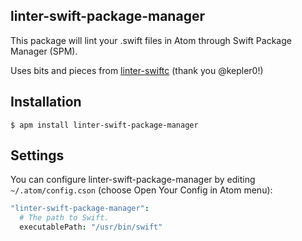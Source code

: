 ##  linter-swift-package-manager

This package will lint your .swift files in Atom through Swift Package Manager (SPM).

Uses bits and pieces from [linter-swiftc](https://github.com/AtomLinter/linter-swiftc) (thank you @kepler0!)

## Installation
```
$ apm install linter-swift-package-manager
```

## Settings

You can configure linter-swift-package-manager by editing `~/.atom/config.cson` (choose Open
Your Config in Atom menu):

```coffeescript
"linter-swift-package-manager":
  # The path to Swift.   
  executablePath: "/usr/bin/swift"
```
